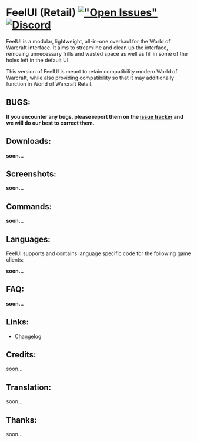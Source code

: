 # FeelUI (Retail) [!["Open Issues"](https://img.shields.io/github/issues-raw/FeelUI/FeelUI-Retail.svg)](https://github.com/FeelUI/FeelUI-Retail/issues) [![Discord](https://img.shields.io/discord/803294531264446506.svg?label=&logo=discord&logoColor=ffffff&color=0094d2&labelColor=42bfff)](https://discord.gg/jeSsWc5R)
FeelUI is a modular, lightweight, all-in-one overhaul for the World of Warcraft interface. It aims to streamline and clean up the interface, removing unnecessary frills and wasted space as well as fill in some of the holes left in the default UI.

This version of FeelUI is meant to retain compatibility modern World of Warcraft, while also providing compatibility so that it may additionally function in World of Warcraft Retail.

## BUGS:
**If you encounter any bugs, please report them on the [issue tracker](https://github.com/FeelUI/FeelUI-Retail/issues) and we will do our best to correct them.**

## Downloads:
**soon...**

## Screenshots:
**soon...**

## Commands:
**soon...**

## Languages:
FeelUI supports and contains language specific code for the following game clients:

**soon...**

## FAQ:
**soon...**

## Links:
- [Changelog](https://github.com/FeelUI/FeelUI-Retail/commits)

## Credits:
soon...

## Translation:
soon...

## Thanks:
soon...
